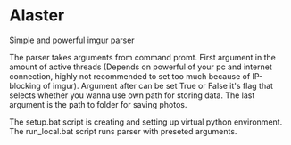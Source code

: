 # Alaster
Simple and powerful imgur parser

The parser takes arguments from command promt. First argument in the amount of active threads (Depends on powerful of your pc and internet connection, highly not recommended to set too much because of IP-blocking of imgur). Argument after can be set True or False it's flag that selects whether you wanna use own path for storing data. The last argument is the path to folder for saving photos.

The setup.bat script is creating and setting up virtual python environment. The run_local.bat script runs parser with preseted arguments.
